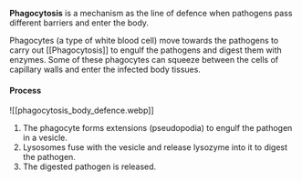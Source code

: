 **Phagocytosis** is a mechanism as the line of defence when pathogens pass different barriers and enter the body.

Phagocytes (a type of white blood cell) move towards the pathogens to carry out [[Phagocytosis]] to engulf the pathogens and digest them with enzymes. Some of these phagocytes can squeeze between the cells of capillary walls and enter the infected body tissues.

#### Process
![[phagocytosis_body_defence.webp]]
1. The phagocyte forms extensions (pseudopodia) to engulf the pathogen in a vesicle.
2. Lysosomes fuse with the vesicle and release lysozyme into it to digest the pathogen.
3. The digested pathogen is released.
